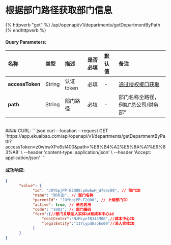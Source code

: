 # 根据部门路径获取部门信息

{% httpverb "get" %} /api/openapi/v1/departments/getDepartmentByPath {% endhttpverb %}

#### Query Parameters:

|名称  |类型    |描述   |是否必填   |默认值  | 备注 |
| :--------- | :------ | :---------| :------| :------|:------|
| **accessToken**   | String  | 认证token	| 必填  | - | [通过授权接口获取](/getting-started/auth.html) |
| **path**          | String  | 部门路径      | 必填  | - | 部门名称全路径，例如“总公司/财务部” |

<br/>
#### CURL:
```json
curl --location --request GET 'https://app.ekuaibao.com/api/openapi/v1/departments/getDepartmentByPath?accessToken=z0wbwXPo6sf400&path=%E8%B4%A2%E5%8A%A1%E9%83%A8' \
--header 'content-type: application/json' \
--header 'Accept: application/json'
```
<br/>

#### 成功响应:
```json
{
      "value": {
            "id": "JOYbpjPP-E2Q00:pAwbwH_W7sec00", // 部门ID
            "name": "财务部", // 部门名称
            "parentId": "JOYbpjPP-E2Q00", // 上级部门ID
            "active": true, // 是否启用
            "code": "1003", // 部门编码
            "form":{//部门关联法人实体id和成本中心id
                "costCenter":"NzMcynfBJ43M00",//成本中心ID
                "legalEntity":"11YcypdGzoEo00"//法人实体ID
            }
      }
}
```